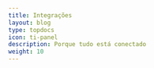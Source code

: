 ```yaml
---
title: Integrações
layout: blog
type: topdocs
icon: ti-panel
description: Porque tudo está conectado
weight: 10
---
```


